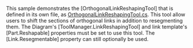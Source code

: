 This sample demonstrates the [OrthogonalLinkReshapingTool] that is defined in its own file,
as [OrthogonalLinkReshapingTool.cs](https://github.com/NorthwoodsSoftware/GoDiagram/blob/main/Extensions/Tools/OrthogonalLinkReshaping/OrthogonalLinkReshapingTool.cs).
This tool allow users to shift the sections of orthogonal links in addition to resegmenting them.
The Diagram's [ToolManager.LinkReshapingTool] and link template's [Part.Reshapable] properties must be set to use this tool.
The [Link.Resegmentable] property can still optionally be used.